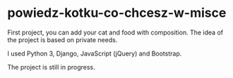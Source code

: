 # powiedz-kotku-co-chcesz-w-misce

First project, you can add your cat and food with composition. The idea of the project is based on private needs.

I used Python 3, Django, JavaScript (jQuery) and Bootstrap.

The project is still in progress.
